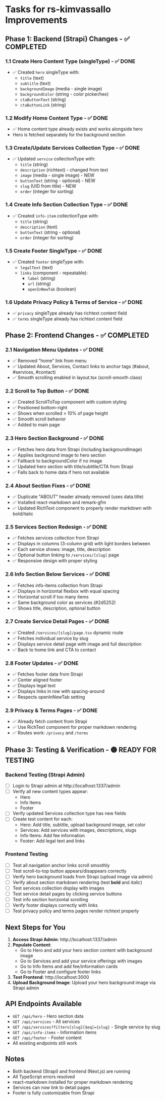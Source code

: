 # Tasks for rs-kimvassallo Improvements

## Phase 1: Backend (Strapi) Changes - ✅ COMPLETED

### 1.1 Create Hero Content Type (singleType) - ✅ DONE

- ✅ Created `hero` singleType with:
  - `title` (text)
  - `subtitle` (text)
  - `backgroundImage` (media - single image)
  - `backgroundColor` (string - color picker/hex)
  - `ctaButtonText` (string)
  - `ctaButtonLink` (string)

### 1.2 Modify Home Content Type - ✅ DONE

- ✅ Home content type already exists and works alongside hero
- Hero is fetched separately for the background section

### 1.3 Create/Update Services Collection Type - ✅ DONE

- ✅ Updated `service` collectionType with:
  - `title` (string)
  - `description` (richtext) - changed from text
  - `image` (media - single image) - NEW
  - `buttonText` (string - optional) - NEW
  - `slug` (UID from title) - NEW
  - `order` (integer for sorting)

### 1.4 Create Info Section Collection Type - ✅ DONE

- ✅ Created `info-item` collectionType with:
  - `title` (string)
  - `description` (text)
  - `buttonText` (string - optional)
  - `order` (integer for sorting)

### 1.5 Create Footer SingleType - ✅ DONE

- ✅ Created `footer` singleType with:
  - `legalText` (text)
  - `links` (component - repeatable):
    - `label` (string)
    - `url` (string)
    - `openInNewTab` (boolean)

### 1.6 Update Privacy Policy & Terms of Service - ✅ DONE

- ✅ `privacy` singleType already has richtext content field
- ✅ `terms` singleType already has richtext content field

## Phase 2: Frontend Changes - ✅ COMPLETED

### 2.1 Navigation Menu Updates - ✅ DONE

- ✅ Removed "home" link from menu
- ✅ Updated About, Services, Contact links to anchor tags (#about, #services, #contact)
- ✅ Smooth scrolling enabled in layout.tsx (scroll-smooth class)

### 2.2 Scroll to Top Button - ✅ DONE

- ✅ Created ScrollToTop component with custom styling
- ✅ Positioned bottom-right
- ✅ Shows when scrolled > 10% of page height
- ✅ Smooth scroll behavior
- ✅ Added to main page

### 2.3 Hero Section Background - ✅ DONE

- ✅ Fetches hero data from Strapi (including backgroundImage)
- ✅ Applies background image to hero section
- ✅ Fallback to backgroundColor if no image
- ✅ Updated hero section with title/subtitle/CTA from Strapi
- ✅ Falls back to home data if hero not available

### 2.4 About Section Fixes - ✅ DONE

- ✅ Duplicate "ABOUT" header already removed (uses data.title)
- ✅ Installed react-markdown and remark-gfm
- ✅ Updated RichText component to properly render markdown with bold/italic

### 2.5 Services Section Redesign - ✅ DONE

- ✅ Fetches services collection from Strapi
- ✅ Displays in columns (3-column grid) with light borders between
- ✅ Each service shows: image, title, description
- ✅ Optional button linking to `/services/[slug]` page
- ✅ Responsive design with proper styling

### 2.6 Info Section Below Services - ✅ DONE

- ✅ Fetches info-items collection from Strapi
- ✅ Displays in horizontal flexbox with equal spacing
- ✅ Horizontal scroll if too many items
- ✅ Same background color as services (#2d5252)
- ✅ Shows title, description, optional button

### 2.7 Create Service Detail Pages - ✅ DONE

- ✅ Created `/services/[slug]/page.tsx` dynamic route
- ✅ Fetches individual service by slug
- ✅ Displays service detail page with image and full description
- ✅ Back to home link and CTA to contact

### 2.8 Footer Updates - ✅ DONE

- ✅ Fetches footer data from Strapi
- ✅ Center aligned footer
- ✅ Displays legal text
- ✅ Displays links in row with spacing-around
- ✅ Respects openInNewTab setting

### 2.9 Privacy & Terms Pages - ✅ DONE

- ✅ Already fetch content from Strapi
- ✅ Use RichText component for proper markdown rendering
- ✅ Routes work: `/privacy` and `/terms`

## Phase 3: Testing & Verification - 🟡 READY FOR TESTING

### Backend Testing (Strapi Admin)

- [ ] Login to Strapi admin at http://localhost:1337/admin
- [ ] Verify all new content types appear:
  - Hero
  - Info Items
  - Footer
- [ ] Verify updated Services collection type has new fields
- [ ] Create test content for each:
  - Hero: Add title, subtitle, upload background image, set color
  - Services: Add services with images, descriptions, slugs
  - Info Items: Add fee information
  - Footer: Add legal text and links

### Frontend Testing

- [ ] Test all navigation anchor links scroll smoothly
- [ ] Test scroll-to-top button appears/disappears correctly
- [ ] Verify hero background loads from Strapi (upload image via admin)
- [ ] Verify about section markdown rendering (test **bold** and _italic_)
- [ ] Test services collection display with images
- [ ] Test service detail pages by clicking service buttons
- [ ] Test info section horizontal scrolling
- [ ] Verify footer displays correctly with links
- [ ] Test privacy policy and terms pages render richtext properly

## Next Steps for You

1. **Access Strapi Admin**: http://localhost:1337/admin
2. **Populate Content**:
   - Go to Hero and add your hero section content with background image
   - Go to Services and add your service offerings with images
   - Go to Info Items and add fee/information cards
   - Go to Footer and configure footer links
3. **Test Frontend**: http://localhost:3000
4. **Upload Background Image**: Upload your hero background image via Strapi admin

## API Endpoints Available

- `GET /api/hero` - Hero section data
- `GET /api/services` - All services
- `GET /api/services?filters[slug][$eq]={slug}` - Single service by slug
- `GET /api/info-items` - Information items
- `GET /api/footer` - Footer content
- All existing endpoints still work

## Notes

- Both backend (Strapi) and frontend (Next.js) are running
- All TypeScript errors resolved
- react-markdown installed for proper markdown rendering
- Services can now link to detail pages
- Footer is fully customizable from Strapi
